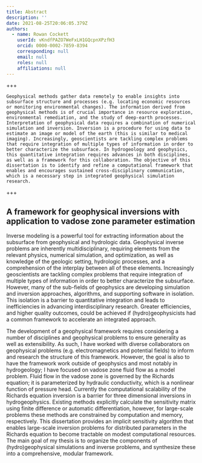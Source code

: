 ```yaml
---
title: Abstract
description: ''
date: 2021-08-25T20:06:05.379Z
authors:
  - name: Rowan Cockett
    userId: vKndfPAZO7WeFxLH1GQcpnXPzfH3
    orcid: 0000-0002-7859-8394
    corresponding: null
    email: null
    roles: null
    affiliations: null
---
```


+++

```{admonition} Lay Summary
Geophysical methods gather data remotely to enable insights into subsurface structure and processes (e.g. locating economic resources or monitoring environmental changes). The information derived from geophysical methods is of crucial importance in resource exploration, environmental remediation, and the study of deep-earth processes. Interpretation of geophysical data requires a combination of numerical simulation and inversion. Inversion is a procedure for using data to estimate an image or model of the earth (this is similar to medical imaging). Increasingly, geoscientists are tackling complex problems that require integration of multiple types of information in order to better characterize the subsurface. In hydrogeology and geophysics, this quantitative integration requires advances in both disciplines, as well as a framework for this collaboration. The objective of this dissertation is to identify and refine a computational framework that enables and encourages sustained cross-disciplinary communication, which is a necessary step in integrated geophysical simulation research.
```

+++

## A framework for geophysical inversions with application to vadose zone parameter estimation

Inverse modeling is a powerful tool for extracting information about the subsurface from geophysical and hydrologic data. Geophysical inverse problems are inherently multidisciplinary, requiring elements from the relevant physics, numerical simulation, and optimization, as well as knowledge of the geologic setting, hydrologic processes, and a comprehension of the interplay between all of these elements. Increasingly geoscientists are tackling complex problems that require integration of multiple types of information in order to better characterize the subsurface. However, many of the sub-fields of geophysics are developing simulation and inversion approaches, algorithms, and supporting software in isolation. This isolation is a barrier to quantitative integration and leads to inefficiencies in advancing interdisciplinary research. Greater efficiencies, and higher quality outcomes, could be achieved if (hydro)geophysicists had a common framework to accelerate an integrated approach.

The development of a geophysical framework requires considering a number of disciplines and geophysical problems to ensure generality as well as extensibility. As such, I have worked with diverse collaborators on geophysical problems (e.g. electromagnetics and potential fields) to inform and research the structure of this framework. However, the goal is also to have the framework work outside of geophysics and most notably in hydrogeology; I have focused on vadose zone fluid flow as a model problem. Fluid flow in the vadose zone is governed by the Richards equation; it is parameterized by hydraulic conductivity, which is a nonlinear function of pressure head. Currently the computational scalability of the Richards equation inversion is a barrier for three dimensional inversions in hydrogeophysics. Existing methods explicitly calculate the sensitivity matrix using finite difference or automatic differentiation, however, for large-scale problems these methods are constrained by computation and memory, respectively. This dissertation provides an implicit sensitivity algorithm that enables large-scale inversion problems for distributed parameters in the Richards equation to become tractable on modest computational resources. The main goal of my thesis is to organize the components of (hydro)geophysical simulations and inverse problems, and synthesize these into a comprehensive, modular framework.
